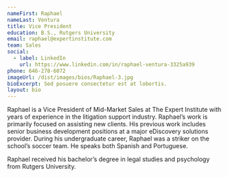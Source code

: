 ```yaml
---
nameFirst: Raphael
nameLast: Ventura
title: Vice President
education: B.S., Rutgers University
email: raphael@expertinstitute.com
team: Sales
social:
  - label: LinkedIn
    url: https://www.linkedin.com/in/raphael-ventura-3325a939
phone: 646-278-6072
imageUrl: /dist/images/bios/Raphael-3.jpg
bioExcerpt: Sed posuere consectetur est at lobortis.
layout: bio
---
```


<p>Raphael is a Vice President of Mid-Market Sales at The Expert Institute with years of experience in the litigation support industry. Raphael’s work is primarily focused on assisting new clients. His previous work includes senior business development positions at a major eDiscovery solutions provider. During his undergraduate career, Raphael was a striker on the school’s soccer team. He speaks both Spanish and Portuguese.</p>

<p>Raphael received his bachelor’s degree in legal studies and psychology from Rutgers University.</p>